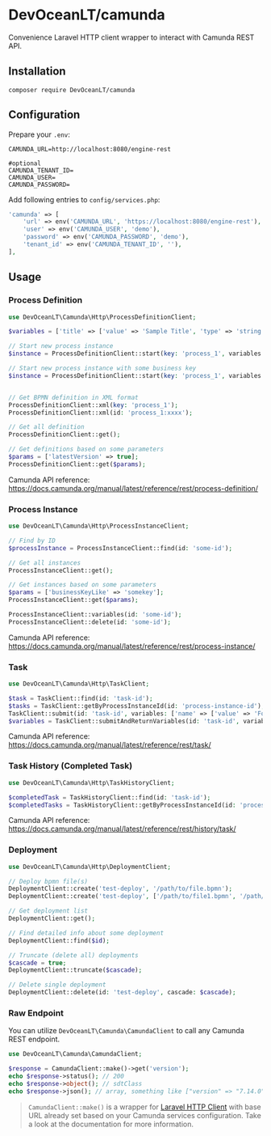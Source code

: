 
# DevOceanLT/camunda
Convenience Laravel HTTP client wrapper to interact with Camunda REST API.

## Installation
`composer require DevOceanLT/camunda`

## Configuration

Prepare your `.env`:

```dotenv
CAMUNDA_URL=http://localhost:8080/engine-rest

#optional
CAMUNDA_TENANT_ID=
CAMUNDA_USER=
CAMUNDA_PASSWORD=
```

Add following entries to `config/services.php`:
```php
'camunda' => [
    'url' => env('CAMUNDA_URL', 'https://localhost:8080/engine-rest'),
    'user' => env('CAMUNDA_USER', 'demo'),
    'password' => env('CAMUNDA_PASSWORD', 'demo'),
    'tenant_id' => env('CAMUNDA_TENANT_ID', ''),
],
```


## Usage

### Process Definition
```php
use DevOceanLT\Camunda\Http\ProcessDefinitionClient;

$variables = ['title' => ['value' => 'Sample Title', 'type' => 'string']];

// Start new process instance
$instance = ProcessDefinitionClient::start(key: 'process_1', variables: $variables);

// Start new process instance with some business key
$instance = ProcessDefinitionClient::start(key: 'process_1', variables: $variables, businessKey: 'somekey');


// Get BPMN definition in XML format
ProcessDefinitionClient::xml(key: 'process_1'); 
ProcessDefinitionClient::xml(id: 'process_1:xxxx'); 

// Get all definition
ProcessDefinitionClient::get();

// Get definitions based on some parameters
$params = ['latestVersion' => true];
ProcessDefinitionClient::get($params);
```

Camunda API reference: https://docs.camunda.org/manual/latest/reference/rest/process-definition/



### Process Instance
```php
use DevOceanLT\Camunda\Http\ProcessInstanceClient;

// Find by ID
$processInstance = ProcessInstanceClient::find(id: 'some-id');

// Get all instances
ProcessInstanceClient::get();

// Get instances based on some parameters
$params = ['businessKeyLike' => 'somekey'];
ProcessInstanceClient::get($params);

ProcessInstanceClient::variables(id: 'some-id');
ProcessInstanceClient::delete(id: 'some-id');
```

Camunda API reference: https://docs.camunda.org/manual/latest/reference/rest/process-instance/



### Task
```php
use DevOceanLT\Camunda\Http\TaskClient;

$task = TaskClient::find(id: 'task-id');
$tasks = TaskClient::getByProcessInstanceId(id: 'process-instance-id');
TaskClient::submit(id: 'task-id', variables: ['name' => ['value' => 'Foo', 'type' => 'String']]); // will return true or false
$variables = TaskClient::submitAndReturnVariables(id: 'task-id', variables: ['name' => ['value' => 'Foo', 'type' => 'String']]) // will return array of variable
```

Camunda API reference: https://docs.camunda.org/manual/latest/reference/rest/task/



### Task History (Completed Task)

```php
use DevOceanLT\Camunda\Http\TaskHistoryClient;

$completedTask = TaskHistoryClient::find(id: 'task-id');
$completedTasks = TaskHistoryClient::getByProcessInstanceId(id: 'process-instance-id');
```

Camunda API reference: https://docs.camunda.org/manual/latest/reference/rest/history/task/



### Deployment

```php
use DevOceanLT\Camunda\Http\DeploymentClient;

// Deploy bpmn file(s)
DeploymentClient::create('test-deploy', '/path/to/file.bpmn');
DeploymentClient::create('test-deploy', ['/path/to/file1.bpmn', '/path/to/file2.bpmn']);

// Get deployment list
DeploymentClient::get();

// Find detailed info about some deployment
DeploymentClient::find($id);

// Truncate (delete all) deployments
$cascade = true;
DeploymentClient::truncate($cascade);

// Delete single deployment
DeploymentClient::delete(id: 'test-deploy', cascade: $cascade);

```



### Raw Endpoint

You can utilize `DevOceanLT\Camunda\CamundaClient` to call any Camunda REST endpoint.
```php
use DevOceanLT\Camunda\CamundaClient;

$response = CamundaClient::make()->get('version');
echo $response->status(); // 200
echo $response->object(); // sdtClass
echo $response->json(); // array, something like ["version" => "7.14.0"]
```
> `CamundaClient::make()` is a wrapper for [Laravel HTTP Client](https://laravel.com/docs/master/http-client) with base URL already set based on your Camunda services configuration. Take a look at the documentation for more information.
